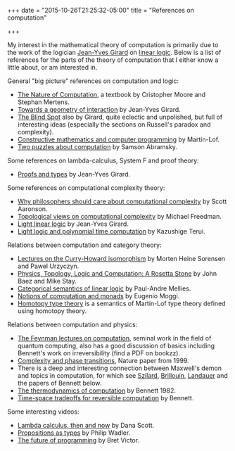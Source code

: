 +++
date = "2015-10-26T21:25:32-05:00"
title = "References on computation"

+++

My interest in the mathematical theory of computation is primarily due to the work of the logician [Jean-Yves Girard](https://en.wikipedia.org/wiki/Jean-Yves_Girard) on [linear logic](http://plato.stanford.edu/entries/logic-linear/). Below is a list of references for the parts of the theory of computation that I either know a little about, or am interested in.

General "big picture" references on computation and logic:

*  [The Nature of Computation](https://global.oup.com/academic/product/the-nature-of-computation-9780199233212?cc=us&lang=en&), a textbook by Cristopher Moore and Stephan Mertens.
*  [Towards a geometry of interaction](https://jb55.com/linear/pdf/Towards%20a%20geometry%20of%20interaction.pdf) by Jean-Yves Girard.
*  [The Blind Spot](http://iml.univ-mrs.fr/~girard/coursang/coursang.html) also by Girard, quite eclectic and unpolished, but full of interesting ideas (especially the sections on Russell's paradox and complexity).
*  [Constructive mathematics and computer programming](http://www.cs.tufts.edu/~nr/cs257/archive/per-martin-lof/constructive-math.pdf) by Martin-Lof.
*  [Two puzzles about computation](http://arxiv.org/abs/1403.4880) by Samson Abramsky.

Some references on lambda-calculus, System F and proof theory:

*  [Proofs and types](http://www.paultaylor.eu/stable/prot.pdf) by Jean-Yves Girard.

Some references on computational complexity theory:

*  [Why philosophers should care about computational complexity](http://www.scottaaronson.com/papers/philos.pdf) by Scott Aaronson.
*  [Topological views on computational complexity](https://www.emis.de//journals/DMJDMV/xvol-icm/06/Freedman.MAN.html) by Michael Freedman.
*  [Light linear logic](http://iml.univ-mrs.fr/~girard/LLL.pdf.gz) by Jean-Yves Girard.
*  [Light logic and polynomial time computation](http://www.kurims.kyoto-u.ac.jp/~terui/phd.pdf) by Kazushige Terui.

Relations between computation and category theory:

*  [Lectures on the Curry-Howard isomorphism](https://www.elsevier.com/books/lectures-on-the-curry-howard-isomorphism/srensen/978-0-444-52077-7) by Morten Heine Sorensen and Pawel Urzyczyn.
*  [Physics, Topology, Logic and Computation:
A Rosetta Stone](http://math.ucr.edu/home/baez/rosetta.pdf) by John Baez and Mike Stay.
*  [Categorical semantics of linear logic](http://www.pps.univ-paris-diderot.fr/~mellies/mpri/mpri-ens/biblio/categorical-semantics-of-linear-logic.pdf) by Paul-Andre Mellies.
*  [Notions of computation and monads](https://core.ac.uk/download/files/145/21173011.pdf) by Eugenio Moggi.
*  [Homotopy type theory](http://homotopytypetheory.org/) is a semantics of Martin-Lof type theory defined using homotopy theory.

Relations between computation and physics:

*  [The Feynman lectures on computation](http://www.amazon.com/Feynman-Lectures-On-Computation-Richard/dp/0738202967), seminal work in the field of quantum computing, also has a good discussion of basics including Bennett's work on irreversibility (find a PDF on bookzz).
*  [Complexity and phase transitions](http://www.cs.cornell.edu/selman/papers/pdf/99.nature.phase.pdf), Nature paper from 1999.
*  There is a deep and interesting connection between Maxwell's demon and topics in computation, for which see [Szilard](https://www.weizmann.ac.il/complex/tlusty/courses/InfoInBio/Papers/Szilard1929.pdf), [Brillouin](http://adsabs.harvard.edu/abs/1961AmJPh..29..318B), [Landauer](http://worrydream.com/refs/Landauer%20-%20Irreversibility%20and%20Heat%20Generation%20in%20the%20Computing%20Process.pdf) and the papers of Bennett below.
*  [The thermodynamics of computation](http://www.pitt.edu/~jdnorton/lectures/Rotman_Summer_School_2013/thermo_computing_docs/Bennett_1982.pdf) by Bennett 1982.
*  [Time-space tradeoffs for reversible computation](http://citeseerx.ist.psu.edu/viewdoc/download?doi=10.1.1.364.3669&rep=rep1&type=pdf) by Bennett.

Some interesting videos:

*  [Lambda calculus, then and now](https://www.youtube.com/watch?v=7cPtCpyBPNI) by Dana Scott.
*  [Propositions as types](https://www.youtube.com/watch?v=IOiZatlZtGU) by Philip Wadler.
*  [The future of programming](https://www.youtube.com/watch?v=8pTEmbeENF4) by Bret Victor.